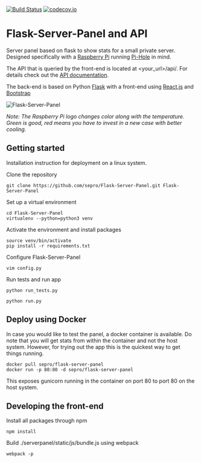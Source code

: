 [![Build Status](https://travis-ci.org/sepro/Flask-Server-Panel.svg?branch=master)](https://travis-ci.org/sepro/Flask-Server-Panel) [![codecov.io](https://codecov.io/github/sepro/Flask-Server-Panel/coverage.svg?precision=1)](https://codecov.io/github/sepro/Flask-Server-Panel/)

# Flask-Server-Panel and API

Server panel based on flask to show stats for a small private server. 
Designed specifically with a [Raspberry Pi](https://www.raspberrypi.org/) 
running [Pi-Hole](https://pi-hole.net/) in mind.

The API that is queried by the front-end is located at <your_url>/api/. 
For details check out the [API documentation](./docs/api.md).


The back-end is based on Python [Flask](http://flask.pocoo.org/) with a 
front-end using [React.js](https://facebook.github.io/react/) and 
[Bootstrap](http://getbootstrap.com/)

![Flask-Server-Panel](./docs/server_panel.png "Server Panel")

*Note: The Raspberry Pi logo changes color along with the temperature. 
Green is good, red means you have to invest in a new case with better 
cooling.*

## Getting started

Installation instruction for deployment on a linux system. 

Clone the repository

    git clone https://github.com/sepro/Flask-Server-Panel.git Flask-Server-Panel
    
Set up a virtual environment
    
    cd Flask-Server-Panel
    virtualenv --python=python3 venv
    
Activate the environment and install packages

    source venv/bin/activate
    pip install -r requirements.txt
    
Configure Flask-Server-Panel

    vim config.py

Run tests and run app

    python run_tests.py
    
    python run.py

## Deploy using Docker

In case you would like to test the panel, a docker container is available. Do note that you will get stats from within the container and not the host system. However, for trying out the app this is the quickest way to get things running.

    docker pull sepro/flask-server-panel
    docker run -p 80:80 -d sepro/flask-server-panel
    
This exposes gunicorn running in the container on port 80 to port 80 on the host system. 

## Developing the front-end
Install all packages through npm 

    npm install

Build ./serverpanel/static/js/bundle.js using webpack

    webpack -p

